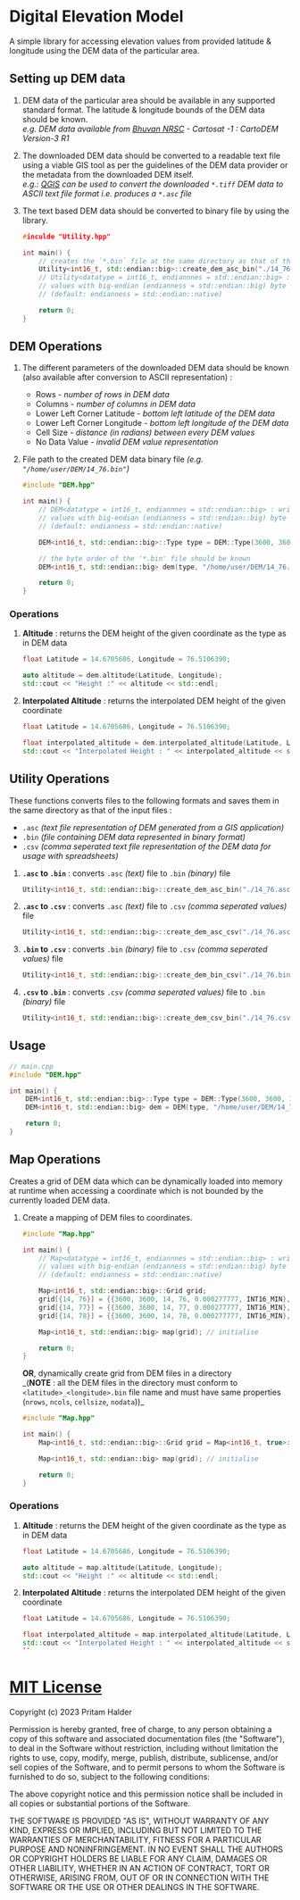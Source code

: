 # Digital Elevation Model

A simple library for accessing elevation values from provided latitude & longitude
using the DEM data of the particular area.

## Setting up DEM data

1. DEM data of the particular area should be available in any supported standard format.
   The latitude & longitude bounds of the DEM data should be known.\
   _e.g. DEM data available from [Bhuvan NRSC](https://bhuvan-app3.nrsc.gov.in/data/download/index.php) - Cartosat -1 : CartoDEM Version-3 R1_

2. The downloaded DEM data should be converted to a readable text file using a viable GIS tool
   as per the guidelines of the DEM data provider or the metadata from the downloaded DEM itself.\
   _e.g.: [QGIS](https://qgis.org/en/site/) can be used to convert the downloaded `*.tiff` DEM data to ASCII text file format i.e. produces a `*.asc` file_

3. The text based DEM data should be converted to binary file by using the library.

    ```cpp
    #inculde "Utility.hpp"

    int main() {
        // creates the `*.bin` file at the same directory as that of the `*.asc` file.
        Utility<int16_t, std::endian::big>::create_dem_asc_bin("./14_76.asc");
        // Utility<datatype = int16_t, endiannnes = std::endian::big> : writes 2 byte signed integer
        // values with big-endian (endianness = std::endian::big) byte order
        // (default: endianness = std::endian::native)

        return 0;
    }
    ```

## DEM Operations

1. The different parameters of the downloaded DEM data should be known (also available after conversion to ASCII representation) :

    - Rows - _number of rows in DEM data_
    - Columns - _number of columns in DEM data_
    - Lower Left Corner Latitude - _bottom left latitude of the DEM data_
    - Lower Left Corner Longitude - _bottom left longitude of the DEM data_
    - Cell Size - _distance (in radians) between every DEM values_
    - No Data Value - _invalid DEM value representation_

2. File path to the created DEM data binary file _(e.g. `"/home/user/DEM/14_76.bin"`)_

    ```cpp
    #include "DEM.hpp"

    int main() {
        // DEM<datatype = int16_t, endiannnes = std::endian::big> : writes 2 byte signed integer
        // values with big-endian (endianness = std::endian::big) byte order
        // (default: endianness = std::endian::native)

        DEM<int16_t, std::endian::big>::Type type = DEM::Type(3600, 3600, 14, 76, 0.000277777, INT16_MIN); // nrows, ncols, yllcorner, xllcorner, cellsize, nodata

        // the byte order of the '*.bin' file should be known
        DEM<int16_t, std::endian::big> dem(type, "/home/user/DEM/14_76.bin"); // initialise

        return 0;
    }
    ```

### Operations

1. **Altitude** : returns the DEM height of the given coordinate as the type as in DEM data

    ```cpp
    float Latitude = 14.6705686, Longitude = 76.5106390;

    auto altitude = dem.altitude(Latitude, Longitude);
    std::cout << "Height :" << altitude << std::endl;
    ```

2. **Interpolated Altitude** : returns the interpolated DEM height of the given coordinate

    ```cpp
    float Latitude = 14.6705686, Longitude = 76.5106390;

    float interpolated_altitude = dem.interpolated_altitude(Latitude, Longitude);
    std::cout << "Interpolated Height : " << interpolated_altitude << std::endl;
    ```

## Utility Operations

These functions converts files to the following formats and saves them in the same directory as that of the input files :

-   `.asc` _(text file representation of DEM generated from a GIS application)_
-   `.bin` _(file containing DEM data represented in binary format)_
-   `.csv` _(comma seperated text file representation of the DEM data for usage with spreadsheets)_

1. **`.asc` to `.bin`** : converts `.asc` _(text)_ file to `.bin` _(binary)_ file

    ```cpp
    Utility<int16_t, std::endian::big>::create_dem_asc_bin("./14_76.asc");
    ```

2. **`.asc` to `.csv`** : converts `.asc` _(text)_ file to `.csv` _(comma seperated values)_ file

    ```cpp
    Utility<int16_t, std::endian::big>::create_dem_asc_csv("./14_76.asc", type);
    ```

3. **`.bin` to `.csv`** : converts `.bin` _(binary)_ file to `.csv` _(comma seperated values)_ file

    ```cpp
    Utility<int16_t, std::endian::big>::create_dem_bin_csv("./14_76.bin", type);
    ```

4. **`.csv` to `.bin`** : converts `.csv` _(comma seperated values)_ file to `.bin` _(binary)_ file

    ```cpp
    Utility<int16_t, std::endian::big>::create_dem_csv_bin("./14_76.csv");
    ```

## Usage

```cpp
// main.cpp
#include "DEM.hpp"

int main() {
    DEM<int16_t, std::endian::big>::Type type = DEM::Type(3600, 3600, 14, 76, 0.000277777, INT16_MIN); // nrows, ncols, yllcorner, xllcorner, cellsize, nodata
    DEM<int16_t, std::endian::big> dem = DEM(type, "/home/user/DEM/14_76.bin"); // initialise

    return 0;
}
```

## Map Operations

Creates a grid of DEM data which can be dynamically loaded into memory at runtime
when accessing a coordinate which is not bounded by the currently loaded DEM data.

1. Create a mapping of DEM files to coordinates.

    ```cpp
    #include "Map.hpp"

    int main() {
        // Map<datatype = int16_t, endiannnes = std::endian::big> : writes 2 byte signed integer
        // values with big-endian (endianness = std::endian::big) byte order
        // (default: endianness = std::endian::native)

        Map<int16_t, std::endian::big>::Grid grid;
        grid[{14, 76}] = {{3600, 3600, 14, 76, 0.000277777, INT16_MIN}, "/home/user/DEM/14_76.bin"};
        grid[{14, 77}] = {{3600, 3600, 14, 77, 0.000277777, INT16_MIN}, "/home/user/DEM/14_77.bin"};
        grid[{14, 78}] = {{3600, 3600, 14, 78, 0.000277777, INT16_MIN}, "/home/user/DEM/14_77.bin"};

        Map<int16_t, std::endian::big> map(grid); // initialise

        return 0;
    }
    ```

    **OR**, dynamically create grid from DEM files in a directory \
    _(**NOTE** : all the DEM files in the directory must conform to `<latitude>_<longitude>.bin` file name and must have same properties (`nrows`, `ncols`, `cellsize`, `nodata`))\_

    ```cpp
    #include "Map.hpp"

    int main() {
        Map<int16_t, std::endian::big>::Grid grid = Map<int16_t, true>::initialize("/home/user/DEM/", 3600, 3600, 0.00027777, INT16_MIN); // `/` (`\\` in Windows) required at end of the directory path

        Map<int16_t, std::endian::big> map(grid); // initialise

        return 0;
    }
    ```

### Operations

1. **Altitude** : returns the DEM height of the given coordinate as the type as in DEM data

    ```cpp
    float Latitude = 14.6705686, Longitude = 76.5106390;

    auto altitude = map.altitude(Latitude, Longitude);
    std::cout << "Height :" << altitude << std::endl;
    ```

2. **Interpolated Altitude** : returns the interpolated DEM height of the given coordinate

    ```cpp
    float Latitude = 14.6705686, Longitude = 76.5106390;

    float interpolated_altitude = map.interpolated_altitude(Latitude, Longitude);
    std::cout << "Interpolated Height : " << interpolated_altitude << std::endl;
    ``
    ```

# [MIT License](./LICENSE)

Copyright (c) 2023 Pritam Halder

Permission is hereby granted, free of charge, to any person obtaining a copy of this software and associated
documentation files (the "Software"), to deal in the Software without restriction, including without
limitation the rights to use, copy, modify, merge, publish, distribute, sublicense, and/or sell copies of the
Software, and to permit persons to whom the Software is furnished to do so, subject to the following conditions:

The above copyright notice and this permission notice shall be included in all copies or substantial portions of the Software.

THE SOFTWARE IS PROVIDED "AS IS", WITHOUT WARRANTY OF ANY KIND, EXPRESS OR IMPLIED, INCLUDING BUT NOT LIMITED
TO THE WARRANTIES OF MERCHANTABILITY, FITNESS FOR A PARTICULAR PURPOSE AND NONINFRINGEMENT. IN NO EVENT SHALL
THE AUTHORS OR COPYRIGHT HOLDERS BE LIABLE FOR ANY CLAIM, DAMAGES OR OTHER LIABILITY, WHETHER IN AN ACTION OF
CONTRACT, TORT OR OTHERWISE, ARISING FROM, OUT OF OR IN CONNECTION WITH THE SOFTWARE OR THE USE OR OTHER
DEALINGS IN THE SOFTWARE.

